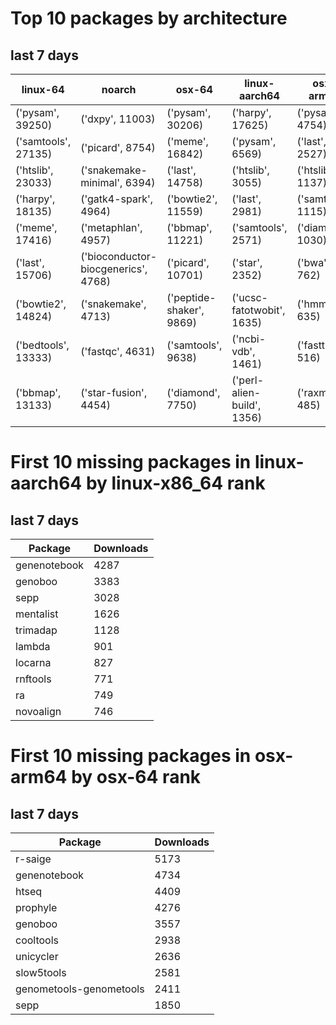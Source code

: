 # Top 10 packages by architecture
## last 7 days
|linux-64 | noarch | osx-64 | linux-aarch64 | osx-arm64 | 
|-|-|-|-|-|
|('pysam', 39250) |('dxpy', 11003) |('pysam', 30206) |('harpy', 17625) |('pysam', 4754) |
|('samtools', 27135) |('picard', 8754) |('meme', 16842) |('pysam', 6569) |('last', 2527) |
|('htslib', 23033) |('snakemake-minimal', 6394) |('last', 14758) |('htslib', 3055) |('htslib', 1137) |
|('harpy', 18135) |('gatk4-spark', 4964) |('bowtie2', 11559) |('last', 2981) |('samtools', 1115) |
|('meme', 17416) |('metaphlan', 4957) |('bbmap', 11221) |('samtools', 2571) |('diamond', 1030) |
|('last', 15706) |('bioconductor-biocgenerics', 4768) |('picard', 10701) |('star', 2352) |('bwa', 762) |
|('bowtie2', 14824) |('snakemake', 4713) |('peptide-shaker', 9869) |('ucsc-fatotwobit', 1635) |('hmmer', 635) |
|('bedtools', 13333) |('fastqc', 4631) |('samtools', 9638) |('ncbi-vdb', 1461) |('fasttree', 516) |
|('bbmap', 13133) |('star-fusion', 4454) |('diamond', 7750) |('perl-alien-build', 1356) |('raxml', 485) |
# First 10 missing packages in linux-aarch64 by linux-x86_64 rank
## last 7 days

| Package | Downloads |
| - | - |
| genenotebook | 4287 | 
| genoboo | 3383 | 
| sepp | 3028 | 
| mentalist | 1626 | 
| trimadap | 1128 | 
| lambda | 901 | 
| locarna | 827 | 
| rnftools | 771 | 
| ra | 749 | 
| novoalign | 746 | 
# First 10 missing packages in osx-arm64 by osx-64 rank
## last 7 days

| Package | Downloads |
| - | - |
| r-saige | 5173 | 
| genenotebook | 4734 | 
| htseq | 4409 | 
| prophyle | 4276 | 
| genoboo | 3557 | 
| cooltools | 2938 | 
| unicycler | 2636 | 
| slow5tools | 2581 | 
| genometools-genometools | 2411 | 
| sepp | 1850 | 
